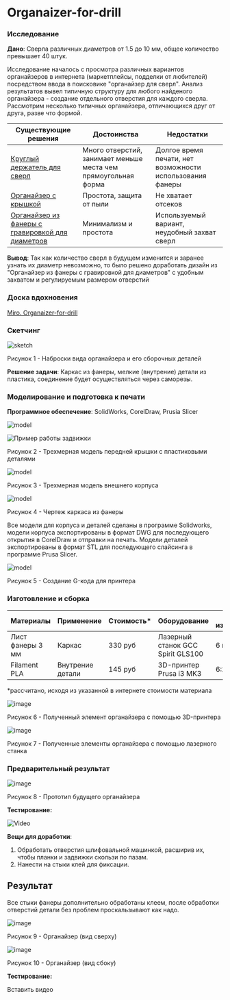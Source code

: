 # Organaizer-for-drill

### Исследование

**Дано**: Сверла различных диаметров от 1.5 до 10 мм, общее количество превышает 40 штук.

Исследование началось с просмотра различных вариантов органайзеров в интернета (маркетплейсы, подделки от любителей) посредством ввода в поисковике "органайзер для сверл". Анализ результатов вывел типичную структуру для любого найденого органайзера - создание отдельного отверстия для каждого сверла. Рассмотрим несколько типичных органайзера, отличающихся друг от друга, разве что формой.


| Существующие решения      | Достоинства          | Недостатки |
|---------------------------|----------------------|------------|
|[Круглый держатель для сверл](https://darxton.ru/catalog_item/organayzer-dlya-svyerl-0-13-mm-100-predmetov/)| Много отверстий, занимает меньше места чем прямоугольная форма| Долгое время печати, нет возможности использования фанеры |
|[Органайзер с крышкой](https://aliexpress.ru/item/1005006088691748.html?sku_id=12000035679458737&spm=.search_results.2.7a9a45b48rbVsu)| Простота, защита от пыли | Не хватает отсеков |
|[Органайзер из фанеры с гравировкой для диаметров](https://ishooter.ru/product/organaizer-pod-sverla-10-99-mm-red-force-derevo.html) | Минимализм и простота | Используемый вариант, неудобный захват сверл|

**Вывод**: Так как количество сверл в будущем изменится и заранее узнать их диаметр невозможно, то было решено доработать дизайн из "Органайзер из фанеры с гравировкой для диаметров" с удобным захватом и регулируемым размером отверстий

### Доска вдохновения

[Miro. Organaizer-for-drill](https://miro.com/app/board/uXjVNaxHn4c=/?share_link_id=504908036010)

### Скетчинг

![sketch](Images/Скетч.jpg)

Рисунок 1 - Наброски вида органайзера и его сборочных деталей

**Решение задачи**: Каркас из фанеры, мелкие (внутрение) детали из пластика, соединение будет осуществляться через саморезы.

### Моделирование и подготовка к печати

**Программное обеспечение**: SolidWorks, CorelDraw, Prusia Slicer

![model](Images/Модель1.jpg)

![Пример работы задвижки](https://github.com/Alberyn/Organaizer-for-drill/assets/78211591/0293a8cd-3ae7-4645-95bb-384a51be10df)

Рисунок 2 - Трехмерная модель передней крышки с пластиковыми деталями

![model](Images/Модель2.jpg)

Рисунок 3 - Трехмерная модель внешнего корпуса

![model](Images/Фанера.jpg)

Рисунок 4 - Чертеж каркаса из фанеры

Все модели для корпуса и деталей сделаны в программе Solidworks, модели корпуса экспортированы в формат DWG для последующего открытия в CorelDraw и отправки на печать. Модели деталей экспортированы в формат STL для последующего слайсинга в программе Prusa Slicer.

![model](Images/Слайсингпланка.jpg)

Рисунок 5 - Создание G-кода для принтера

### Изготовление и сборка

| Материалы        | Применение         | Стоимость*        | Оборудование       | Время изготовления | 
|------------------|--------------------|-------------------|--------------------|--------------------|
|Лист фанеры 3 мм  | Каркас | 330 руб | Лазерный станок GCC Spirit GLS100 |6 минут |
|Filament PLA  | Внутрение детали | 145 руб | 3D-принтер Prusa i3 MK3 |6:20 часов |

*рассчитано, исходя из указанной в интернете стоимости материала

![image](Images/Модельнапринтере.jpg)

Рисунок 6 - Полученный элемент органайзера с помощью 3D-принтера

![image](Images/Лазер.jpg)

Рисунок 7 - Полученные элементы органайзера с помощью лазерного станка

### Предварительный результат

![image](Images/Прототип.jpg)

Рисунок 8 - Прототип будущего органайзера

**Тестирование:**

![Video](https://github.com/Alberyn/Organaizer-for-drill/assets/78211591/33cdb2e5-72a4-4443-b413-830a36fc190a)


**Вещи для доработки**:
1. Обработать отверстия шлифовальной машинкой, расширив их, чтобы планки и задвижки скользи по пазам.
2. Нанести на стыки клей для фиксации.


## Результат
Все стыки фанеры дополнительно обработаны клеем, после обработки отверстий детали без проблем проскальзывают как надо.

![image](Images/Модельсверху.jpg)

Рисунок 9 - Органайзер (вид сверху)

![image](Images/Модельсбоку.jpg)

Рисунок 10 - Органайзер (вид сбоку)

**Тестирование:**

Вставить видео
